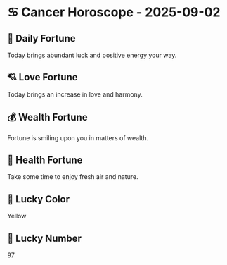 # ♋ Cancer Horoscope - 2025-09-02

## 🎯 Daily Fortune

Today brings abundant luck and positive energy your way.

## 💘 Love Fortune

Today brings an increase in love and harmony.

## 💰 Wealth Fortune

Fortune is smiling upon you in matters of wealth.

## 🌱 Health Fortune

Take some time to enjoy fresh air and nature.

## 🎨 Lucky Color

Yellow

## 🔢 Lucky Number

97
